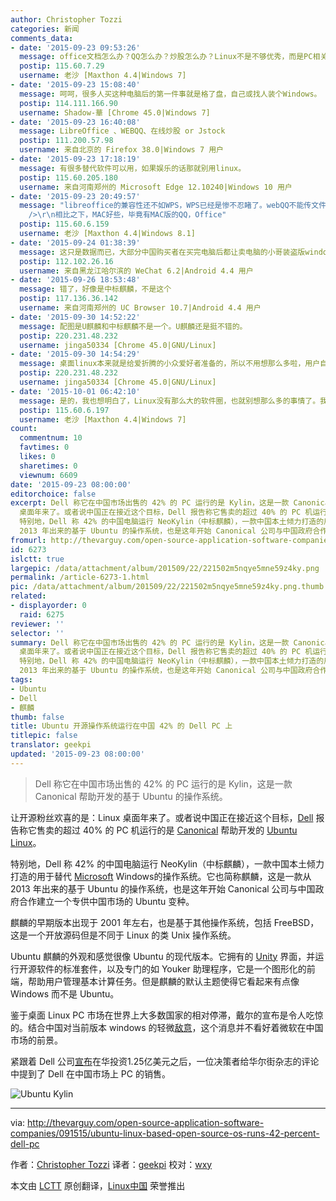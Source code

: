 ```yaml
---
author: Christopher Tozzi
categories: 新闻
comments_data:
- date: '2015-09-23 09:53:26'
  message: office文档怎么办？QQ怎么办？炒股怎么办？Linux不是不够优秀，而是PC相关的软件环境还不太令人满意
  postip: 115.60.7.29
  username: 老沙 [Maxthon 4.4|Windows 7]
- date: '2015-09-23 15:08:40'
  message: 呵呵，很多人买这种电脑后的第一件事就是格了盘，自己或找人装个Windows。
  postip: 114.111.166.90
  username: Shadow-華 [Chrome 45.0|Windows 7]
- date: '2015-09-23 16:40:08'
  message: LibreOffice 、WEBQQ、在线炒股 or Jstock
  postip: 111.200.57.98
  username: 来自北京的 Firefox 38.0|Windows 7 用户
- date: '2015-09-23 17:18:19'
  message: 有很多替代软件可以用，如果娱乐的话那就别用linux。
  postip: 115.60.205.180
  username: 来自河南郑州的 Microsoft Edge 12.10240|Windows 10 用户
- date: '2015-09-23 20:49:57'
  message: "libreoffice的兼容性还不如WPS，WPS已经是惨不忍睹了。webQQ不能传文件啊。你说再多的替代，也仅仅是最低限度的替代，当周围的人都用windows，都用office写文档，都用QQ讨论甚至传文件，也只能向他们妥协。<br
    />\r\n相比之下，MAC好些，毕竟有MAC版的QQ，Office"
  postip: 115.60.6.159
  username: 老沙 [Maxthon 4.4|Windows 8.1]
- date: '2015-09-24 01:38:39'
  message: 这只是数据而已，大部分中国购买者在买完电脑后都让卖电脑的小哥装盗版windows了
  postip: 112.102.26.16
  username: 来自黑龙江哈尔滨的 WeChat 6.2|Android 4.4 用户
- date: '2015-09-26 18:53:48'
  message: 错了，好像是中标麒麟，不是这个
  postip: 117.136.36.142
  username: 来自河南郑州的 UC Browser 10.7|Android 4.4 用户
- date: '2015-09-30 14:52:22'
  message: 配图是U麒麟和中标麒麟不是一个。U麒麟还是挺不错的。
  postip: 220.231.48.232
  username: jinga50334 [Chrome 45.0|GNU/Linux]
- date: '2015-09-30 14:54:29'
  message: 桌面linux本来就是给爱折腾的小众爱好者准备的，所以不用想那么多啦，用户自有替代方案而且乐在其中。
  postip: 220.231.48.232
  username: jinga50334 [Chrome 45.0|GNU/Linux]
- date: '2015-10-01 06:42:10'
  message: 是的，我也想明白了，Linux没有那么大的软件圈，也就别想那么多的事情了。我觉得做个开发平台挺好，写写代码，跑跑虚拟机，也就够了
  postip: 115.60.6.197
  username: 老沙 [Maxthon 4.4|Windows 7]
count:
  commentnum: 10
  favtimes: 0
  likes: 0
  sharetimes: 0
  viewnum: 6609
date: '2015-09-23 08:00:00'
editorchoice: false
excerpt: Dell 称它在中国市场出售的 42% 的 PC 运行的是 Kylin，这是一款 Canonical 帮助开发的基于 Ubuntu 的操作系统。  让开源粉丝欢喜的是：Linux
  桌面年来了。或者说中国正在接近这个目标，Dell 报告称它售卖的超过 40% 的 PC 机运行的是 Canonical 帮助开发的 Ubuntu Linux。
  特别地，Dell 称 42% 的中国电脑运行 NeoKylin（中标麒麟），一款中国本土倾力打造的用于替代 Microsoft Windows的操作系统。它也简称麒麟，这是一款从
  2013 年出来的基于 Ubuntu 的操作系统，也是这年开始 Canonical 公司与中国政府合作建立一个专供中国市场的 Ubu
fromurl: http://thevarguy.com/open-source-application-software-companies/091515/ubuntu-linux-based-open-source-os-runs-42-percent-dell-pc
id: 6273
islctt: true
largepic: /data/attachment/album/201509/22/221502m5nqye5mne59z4ky.png
permalink: /article-6273-1.html
pic: /data/attachment/album/201509/22/221502m5nqye5mne59z4ky.png.thumb.jpg
related:
- displayorder: 0
  raid: 6275
reviewer: ''
selector: ''
summary: Dell 称它在中国市场出售的 42% 的 PC 运行的是 Kylin，这是一款 Canonical 帮助开发的基于 Ubuntu 的操作系统。  让开源粉丝欢喜的是：Linux
  桌面年来了。或者说中国正在接近这个目标，Dell 报告称它售卖的超过 40% 的 PC 机运行的是 Canonical 帮助开发的 Ubuntu Linux。
  特别地，Dell 称 42% 的中国电脑运行 NeoKylin（中标麒麟），一款中国本土倾力打造的用于替代 Microsoft Windows的操作系统。它也简称麒麟，这是一款从
  2013 年出来的基于 Ubuntu 的操作系统，也是这年开始 Canonical 公司与中国政府合作建立一个专供中国市场的 Ubu
tags:
- Ubuntu
- Dell
- 麒麟
thumb: false
title: Ubuntu 开源操作系统运行在中国 42% 的 Dell PC 上
titlepic: false
translator: geekpi
updated: '2015-09-23 08:00:00'
---
```



> 
> Dell 称它在中国市场出售的 42% 的 PC 运行的是 Kylin，这是一款 Canonical 帮助开发的基于 Ubuntu 的操作系统。
> 
> 
> 


让开源粉丝欢喜的是：Linux 桌面年来了。或者说中国正在接近这个目标，[Dell](http://dell.com/) 报告称它售卖的超过 40% 的 PC 机运行的是 [Canonical](http://canonical.com/) 帮助开发的 [Ubuntu Linux](http://ubuntu.com/)。


特别地，Dell 称 42% 的中国电脑运行 NeoKylin（中标麒麟），一款中国本土倾力打造的用于替代 [Microsoft](http://microsoft.com/) Windows的操作系统。它也简称麒麟，这是一款从 2013 年出来的基于 Ubuntu 的操作系统，也是这年开始 Canonical 公司与中国政府合作建立一个专供中国市场的 Ubuntu 变种。


麒麟的早期版本出现于 2001 年左右，也是基于其他操作系统，包括 FreeBSD，这是一个开放源码但是不同于 Linux 的类 Unix 操作系统。


Ubuntu 麒麟的外观和感觉很像 Ubuntu 的现代版本。它拥有的 [Unity](http://unity.ubuntu.com/) 界面，并运行开源软件的标准套件，以及专门的如 Youker 助理程序，它是一个图形化的前端，帮助用户管理基本计算任务。但是麒麟的默认主题使得它看起来有点像 Windows 而不是 Ubuntu。


鉴于桌面 Linux PC 市场在世界上大多数国家的相对停滞，戴尔的宣布是令人吃惊的。结合中国对当前版本 windows 的轻微[敌意](http://www.wsj.com/articles/windows-8-faces-new-criticism-in-china-1401882772)，这个消息并不看好着微软在中国市场的前景。


紧跟着 Dell 公司[宣布](http://thevarguy.com/business-technology-solution-sales/091415/dell-125-million-directed-china-jobs-new-business-and-innovation)在华投资1.25亿美元之后，一位决策者给华尔街杂志的评论中提到了 Dell 在中国市场上 PC 的销售。


![Ubuntu Kylin](/data/attachment/album/201509/22/221502m5nqye5mne59z4ky.png)




---


via: <http://thevarguy.com/open-source-application-software-companies/091515/ubuntu-linux-based-open-source-os-runs-42-percent-dell-pc>


作者：[Christopher Tozzi](http://thevarguy.com/author/christopher-tozzi) 译者：[geekpi](https://github.com/geeekpi) 校对：[wxy](https://github.com/wxy)


本文由 [LCTT](https://github.com/LCTT/TranslateProject) 原创翻译，[Linux中国](https://linux.cn/) 荣誉推出